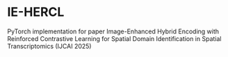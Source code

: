# IE-HERCL
PyTorch implementation for paper Image-Enhanced Hybrid Encoding with Reinforced Contrastive Learning for Spatial Domain Identification in Spatial Transcriptomics (IJCAI 2025)
